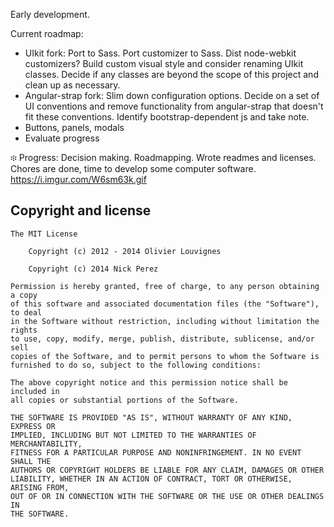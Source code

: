 Early development.

Current roadmap:
- UIkit fork: Port to Sass. Port customizer to Sass. Dist node-webkit customizers? Build custom visual style and consider renaming UIkit classes. Decide if any classes are beyond the scope of this project and clean up as necessary.
- Angular-strap fork: Slim down configuration options. Decide on a set of UI conventions and remove functionality from angular-strap that doesn't fit these conventions. Identify bootstrap-dependent js and take note.
- Buttons, panels, modals
- Evaluate progress

፨ Progress: Decision making. Roadmapping. Wrote readmes and licenses. Chores are done, time to develop some computer software. https://i.imgur.com/W6sm63k.gif

## Copyright and license

	The MIT License

        Copyright (c) 2012 - 2014 Olivier Louvignes
	
        Copyright (c) 2014 Nick Perez

	Permission is hereby granted, free of charge, to any person obtaining a copy
	of this software and associated documentation files (the "Software"), to deal
	in the Software without restriction, including without limitation the rights
	to use, copy, modify, merge, publish, distribute, sublicense, and/or sell
	copies of the Software, and to permit persons to whom the Software is
	furnished to do so, subject to the following conditions:

	The above copyright notice and this permission notice shall be included in
	all copies or substantial portions of the Software.

	THE SOFTWARE IS PROVIDED "AS IS", WITHOUT WARRANTY OF ANY KIND, EXPRESS OR
	IMPLIED, INCLUDING BUT NOT LIMITED TO THE WARRANTIES OF MERCHANTABILITY,
	FITNESS FOR A PARTICULAR PURPOSE AND NONINFRINGEMENT. IN NO EVENT SHALL THE
	AUTHORS OR COPYRIGHT HOLDERS BE LIABLE FOR ANY CLAIM, DAMAGES OR OTHER
	LIABILITY, WHETHER IN AN ACTION OF CONTRACT, TORT OR OTHERWISE, ARISING FROM,
	OUT OF OR IN CONNECTION WITH THE SOFTWARE OR THE USE OR OTHER DEALINGS IN
	THE SOFTWARE.
